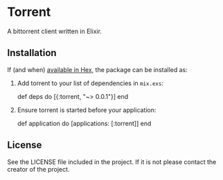 Torrent
=======
A bittorrent client written in Elixir.

Installation
------------

If (and when) [available in Hex](https://hex.pm/docs/publish), the package can be installed as:

  1. Add torrent to your list of dependencies in `mix.exs`:

        def deps do
          [{:torrent, "~> 0.0.1"}]
        end

  2. Ensure torrent is started before your application:

        def application do
          [applications: [:torrent]]
        end

License
-------

See the LICENSE file included in the project. If it is not please contact the creator of the project.
